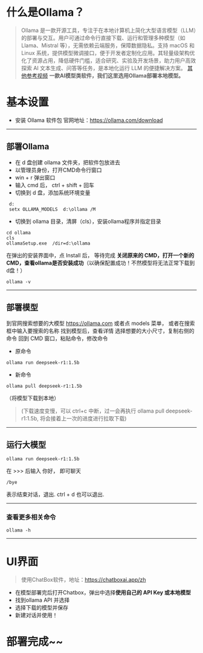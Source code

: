# 什么是Ollama？
> Ollama 是一款开源工具，专注于在本地计算机上简化大型语言模型（LLM）的部署与交互。用户可通过命令行直接下载、运行和管理多种模型（如 Llama、Mistral 等），无需依赖云端服务，保障数据隐私。支持 macOS 和 Linux 系统，提供模型微调接口，便于开发者定制化应用。其轻量级架构优化了资源占用，降低硬件门槛，适合研究、实验及开发场景，助力用户高效探索 AI 文本生成、问答等任务，是本地化运行 LLM 的便捷解决方案。
> [其他参考视频](https://www.bilibili.com/video/BV1QtNmeoEe3?vd_source=0957d3bb7550711acd815f905c37e537)
**一款AI模型类软件，我们这里选用Ollama部署本地模型。**
# 基本设置
* 安装 Ollama 软件包
官网地址：https://ollama.com/download
***
## 部署Ollama
* 在 d 盘创建 ollama 文件夹，把软件包放进去
* 以管理员身份，打开CMD命令行窗口
* win + r  弹出窗口
* 输入 cmd  后， ctrl + shift + 回车
* 切换到 d 盘，添加系统环境变量
```
 d: 
 setx OLLAMA_MODELS  d:\ollama /M
```
* 切换到 ollama 目录，清屏（cls），安装ollama程序并指定目录
```
cd ollama
cls
ollamaSetup.exe  /dir=d:\ollama
```
在弹出的安装界面中，点 Install 后， 等待完成
**关闭原来的 CMD，打开一个新的 CMD，查看ollama是否安装成功**（以确保配置成功！不然模型将无法正常下载到d盘！）
```
ollama -v
```
***
## 部署模型
到官网搜索想要的大模型
https://ollama.com
或者点 models 菜单， 或者在搜索框中输入要搜索的名称
找到模型后，查看详情
选择想要的大小尺寸，复制右侧的命令
回到 CMD 窗口，粘贴命令，修改命令
* 原命令  
```
ollama run deepseek-r1:1.5b
```
* 新命令 
```
ollama pull deepseek-r1:1.5b
```
（将模型下载到本地）
> (下载速度变慢，可以 ctrl+c 中断，过一会再执行 ollama pull deepseek-r1:1.5b, 将会接着上一次的进度进行拉取下载)
***
## 运行大模型
```
ollama run deepseek-r1:1.5b
```
在 >>> 后输入 你好， 即可聊天
```
/bye
```  
表示结束对话，退出.   ctrl + d 也可以退出.
***
### 查看更多相关命令
```
ollama -h  
``` 
***
# UI界面
> 使用ChatBox软件，地址：https://chatboxai.app/zh
* 在模型部署完后打开Chatbox，弹出中选择**使用自己的 API Key 或本地模型**
* 找到ollama API 并选择
* 选择下载的模型并保存
* 新建对话并使用！
#  部署完成~~


